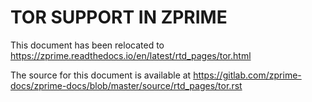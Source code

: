 TOR SUPPORT IN ZPRIME
====================

This document has been relocated to https://zprime.readthedocs.io/en/latest/rtd_pages/tor.html

The source for this document is available at https://gitlab.com/zprime-docs/zprime-docs/blob/master/source/rtd_pages/tor.rst
